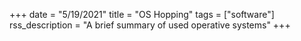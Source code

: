 +++
date = "5/19/2021"
title = "OS Hopping"
tags = ["software"]
rss_description = "A brief summary of used operative systems"
+++
